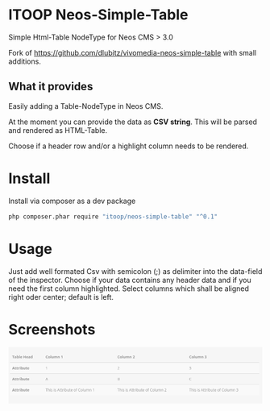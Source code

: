 # ITOOP Neos-Simple-Table
Simple Html-Table NodeType for Neos CMS > 3.0

Fork of https://github.com/dlubitz/vivomedia-neos-simple-table with small additions.

## What it provides
Easily adding a Table-NodeType in Neos CMS. 

At the moment you can provide the data as **CSV string**. This will be parsed and rendered as HTML-Table.

Choose if a header row and/or a highlight column needs to be rendered. 

# Install
Install via composer as a dev package
```bash
php composer.phar require "itoop/neos-simple-table" "^0.1"
```
# Usage
Just add well formated Csv with semicolon (;) as delimiter into the data-field of the inspector. 
Choose if your data contains any header data and if you need the first column highlighted.
Select columns which shall be aligned right oder center; default is left.

# Screenshots
![Resulting table](/Docs/screenshot_result.png?raw=true "Resulting table")

